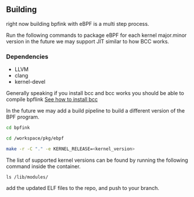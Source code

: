 ## Building

right now building bpfink with eBPF is a multi step process. 

Run the following commands to package eBPF for each kernel major.minor version
in the future we may support JIT similar to how BCC works. 

### Dependencies
* LLVM
* clang
* kernel-devel

Generally speaking if you install bcc and bcc works you should be able to compile bpflink
[See how to install bcc](https://github.com/iovisor/bcc/blob/master/INSTALL.md)

In the future we may add a build pipeline to build a different version of the BPF program. 

```bash
cd bpfink

cd /workspace/pkg/ebpf

make -r -C "." -e KERNEL_RELEASE=<kernel_version>
```
The list of supported kernel versions can be found by running the following command inside the container.

`ls /lib/modules/`

add the updated ELF files to the repo, and push to your branch.

